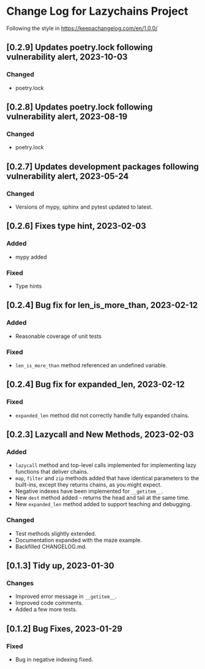# Change Log for Lazychains Project

Following the style in https://keepachangelog.com/en/1.0.0/

## [0.2.9] Updates poetry.lock following vulnerability alert, 2023-10-03

### Changed

- poetry.lock

## [0.2.8] Updates poetry.lock following vulnerability alert, 2023-08-19

### Changed

- poetry.lock

## [0.2.7] Updates development packages following vulnerability alert, 2023-05-24

### Changed

- Versions of mypy, sphinx and pytest updated to latest.


## [0.2.6] Fixes type hint, 2023-02-03

### Added

- mypy added

### Fixed

- Type hints

## [0.2.4] Bug fix for len_is_more_than, 2023-02-12

### Added

- Reasonable coverage of unit tests

### Fixed

- `len_is_more_than` method referenced an undefined variable.


## [0.2.4] Bug fix for expanded_len, 2023-02-12

### Fixed

- `expanded_len` method did not correctly handle fully expanded chains.


## [0.2.3] Lazycall and New Methods, 2023-02-03

### Added

- `lazycall` method and top-level calls implemented for implementing lazy functions that deliver chains.
- `map`, `filter` and `zip` methods added that have identical parameters to the built-ins, except they returns chains, as you might expect.
- Negative indexes have been implemented for `__getitem__`.
- New `dest` method added - returns the head and tail at the same time.
- New `expanded_len` method added to support teaching and debugging.

### Changed

- Test methods slightly extended.
- Documentation expanded with the maze example.
- Backfilled CHANGELOG.md.

## [0.1.3] Tidy up, 2023-01-30

### Changes

- Improved error message in `__getitem__`.
- Improved code comments.
- Added a few more tests.

## [0.1.2] Bug Fixes, 2023-01-29

### Fixed 

- Bug in negative indexing fixed.
